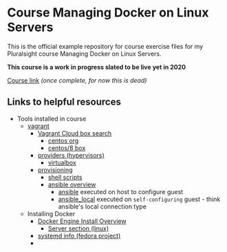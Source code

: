 # Course Managing Docker on Linux Servers

This is the official example repository for course exercise files for my Pluralsight course Managing Docker on Linux Servers.

**This course is a work in progress slated to be live yet in 2020**

[Course link](https://app.pluralsight.com/library/courses/managing-docker-linux-servers) *(once complete, for now this is dead)*


## Links to helpful resources

- Tools installed in course
  - [vagrant](https://www.vagrantup.com/)
    - [Vagrant Cloud box search](https://app.vagrantup.com/boxes/search)
      - [centos org](https://app.vagrantup.com/centos)
      - [centos/8 box](https://app.vagrantup.com/centos/boxes/8)
    - [providers (hypervisors)](https://www.vagrantup.com/docs/providers)
      - [virtualbox](https://www.vagrantup.com/docs/providers/virtualbox)
    - [provisioning](https://www.vagrantup.com/docs/provisioning)
      - [shell scripts](https://www.vagrantup.com/docs/provisioning/shell)
      - [ansible overview](https://www.vagrantup.com/docs/provisioning/ansible_intro)
        - [ansible](https://www.vagrantup.com/docs/provisioning/ansible) executed on host to configure guest
        - [ansible_local](https://www.vagrantup.com/docs/provisioning/ansible_local) executed on `self-configuring` guest - think ansible's local connection type
  - Installing Docker
    - [Docker Engine Install Overview](https://docs.docker.com/engine/install/)
      - [Server section (linux)](https://docs.docker.com/engine/install/)
    - [systemd info (fedora project)](https://docs.fedoraproject.org/en-US/quick-docs/understanding-and-administering-systemd/)
    - 
